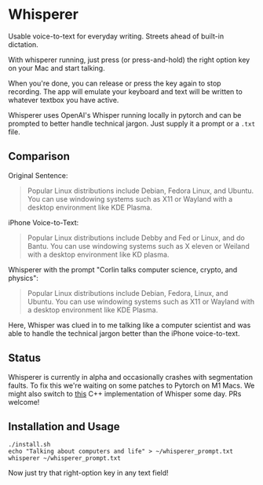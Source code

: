 # Whisperer

Usable voice-to-text for everyday writing. Streets ahead of built-in dictation.

With whisperer running, just press (or press-and-hold) the right option key on your Mac and start talking. 

When you're done, you can release or press the key again to stop recording. The app will emulate your keyboard and text will be written to whatever textbox you have active.

Whisperer uses OpenAI's Whisper running locally in pytorch and can be prompted to better handle technical jargon. Just supply it a prompt or a `.txt` file.

## Comparison

Original Sentence:

> Popular Linux distributions include Debian, Fedora Linux, and Ubuntu. You can use windowing systems such as X11 or Wayland with a desktop environment like KDE Plasma.

iPhone Voice-to-Text:

> Popular Linux distributions include Debby and Fed or Linux, and do Bantu. You can use windowing systems such as X eleven or Weiland with a desktop environment like KD plasma.

Whisperer with the prompt "Corlin talks computer science, crypto, and physics":

> Popular Linux distributions include Debian, Fedora, Linux, and Ubuntu. You can use windowing systems such as X11 or Wayland with a desktop environment like KDE Plasma. 

Here, Whisper was clued in to me talking like a computer scientist and was able to handle the technical jargon better than the iPhone voice-to-text.

## Status

Whisperer is currently in alpha and occasionally crashes with segmentation faults. To fix this we're waiting on some patches to Pytorch on M1 Macs. We might also switch to [this](https://github.com/ggerganov/whisper.cpp) C++ implementation of Whisper some day. PRs welcome!


## Installation and Usage

```
./install.sh
echo "Talking about computers and life" > ~/whisperer_prompt.txt
whisperer ~/whisperer_prompt.txt
```

Now just try that right-option key in any text field!